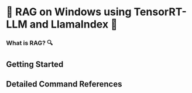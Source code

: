 # 🚀 RAG on Windows using TensorRT-LLM and LlamaIndex 🦙


### What is RAG? 🔍


## Getting Started


## Detailed Command References 
